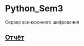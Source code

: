 # Python_Sem3
Сервер асинхронного шифрования

## [Отчёт](https://github.com/Kompanion8/Python_Sem3/blob/main/encryption/Encryption_readme.pdf)
